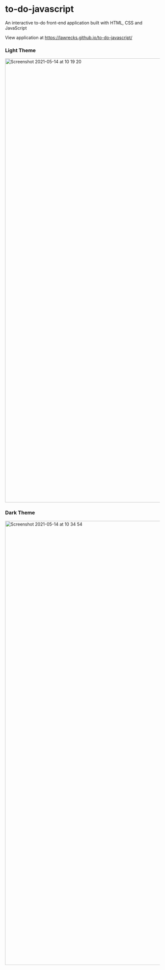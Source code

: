 # to-do-javascript

An interactive to-do front-end application built with HTML, CSS and JavaScript

View application at https://lawrecks.github.io/to-do-javascript/

### Light Theme

<img width="1440" alt="Screenshot 2021-05-14 at 10 19 20" src="https://user-images.githubusercontent.com/46380237/118252006-301e6f00-b4a0-11eb-9129-7fe807dd09f9.png">

### Dark Theme

<img width="1440" alt="Screenshot 2021-05-14 at 10 34 54" src="https://user-images.githubusercontent.com/46380237/118252091-4af0e380-b4a0-11eb-8fd2-8f9964018dd3.png">
